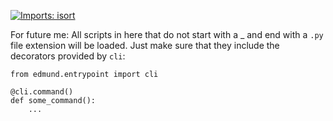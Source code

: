 [![Imports: isort](https://img.shields.io/badge/%20imports-isort-%231674b1?style=flat&labelColor=ef8336)](https://pycqa.github.io/isort/)

For future me: All scripts in here that do not start with a _ and end with a `.py` file extension will be loaded. Just make sure that they include the decorators provided by `cli`:

```
from edmund.entrypoint import cli

@cli.command()
def some_command():
    ...
```
